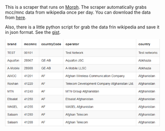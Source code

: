 This is a scraper that runs on [Morph](https://morph.io).
The scraper automatically grabs mcc/mnc data from wikipedia once per day.
You can download the data from [here](https://morph.io/vladimirgamalian/wiki_mcc_mnc).

Also, there is a little python script for grab the data frin wikipedia and save it in json format. See the [gist](https://gist.github.com/vladimirgamalian/f30264f0fbda5d6d9171).


![sample](/sample.png?raw=true)
